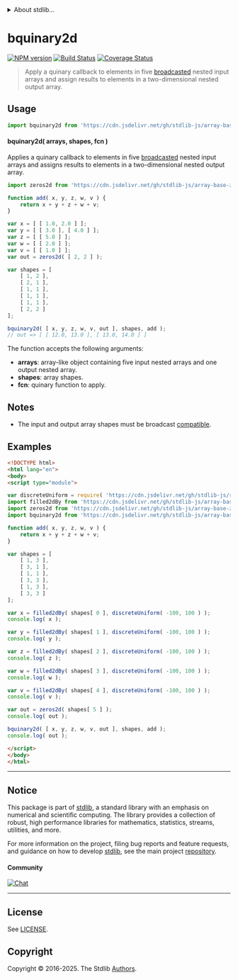 <!--

@license Apache-2.0

Copyright (c) 2023 The Stdlib Authors.

Licensed under the Apache License, Version 2.0 (the "License");
you may not use this file except in compliance with the License.
You may obtain a copy of the License at

   http://www.apache.org/licenses/LICENSE-2.0

Unless required by applicable law or agreed to in writing, software
distributed under the License is distributed on an "AS IS" BASIS,
WITHOUT WARRANTIES OR CONDITIONS OF ANY KIND, either express or implied.
See the License for the specific language governing permissions and
limitations under the License.

-->


<details>
  <summary>
    About stdlib...
  </summary>
  <p>We believe in a future in which the web is a preferred environment for numerical computation. To help realize this future, we've built stdlib. stdlib is a standard library, with an emphasis on numerical and scientific computation, written in JavaScript (and C) for execution in browsers and in Node.js.</p>
  <p>The library is fully decomposable, being architected in such a way that you can swap out and mix and match APIs and functionality to cater to your exact preferences and use cases.</p>
  <p>When you use stdlib, you can be absolutely certain that you are using the most thorough, rigorous, well-written, studied, documented, tested, measured, and high-quality code out there.</p>
  <p>To join us in bringing numerical computing to the web, get started by checking us out on <a href="https://github.com/stdlib-js/stdlib">GitHub</a>, and please consider <a href="https://opencollective.com/stdlib">financially supporting stdlib</a>. We greatly appreciate your continued support!</p>
</details>

# bquinary2d

[![NPM version][npm-image]][npm-url] [![Build Status][test-image]][test-url] [![Coverage Status][coverage-image]][coverage-url] <!-- [![dependencies][dependencies-image]][dependencies-url] -->

> Apply a quinary callback to elements in five [broadcasted][@stdlib/array/base/broadcast-array] nested input arrays and assign results to elements in a two-dimensional nested output array.

<section class="intro">

</section>

<!-- /.intro -->



<section class="usage">

## Usage

```javascript
import bquinary2d from 'https://cdn.jsdelivr.net/gh/stdlib-js/array-base-broadcasted-quinary2d@esm/index.mjs';
```

#### bquinary2d( arrays, shapes, fcn )

Applies a quinary callback to elements in five [broadcasted][@stdlib/array/base/broadcast-array] nested input arrays and assigns results to elements in a two-dimensional nested output array.

```javascript
import zeros2d from 'https://cdn.jsdelivr.net/gh/stdlib-js/array-base-zeros2d@esm/index.mjs';

function add( x, y, z, w, v ) {
    return x + y + z + w + v;
}

var x = [ [ 1.0, 2.0 ] ];
var y = [ [ 3.0 ], [ 4.0 ] ];
var z = [ [ 5.0 ] ];
var w = [ [ 2.0 ] ];
var v = [ [ 1.0 ] ];
var out = zeros2d( [ 2, 2 ] );

var shapes = [
    [ 1, 2 ],
    [ 2, 1 ],
    [ 1, 1 ],
    [ 1, 1 ],
    [ 1, 1 ],
    [ 2, 2 ]
];

bquinary2d( [ x, y, z, w, v, out ], shapes, add );
// out => [ [ 12.0, 13.0 ], [ 13.0, 14.0 ] ]
```

The function accepts the following arguments:

-   **arrays**: array-like object containing five input nested arrays and one output nested array.
-   **shapes**: array shapes.
-   **fcn**: quinary function to apply.

</section>

<!-- /.usage -->

<section class="notes">

## Notes

-   The input and output array shapes must be broadcast [compatible][@stdlib/ndarray/base/broadcast-shapes].

</section>

<!-- /.notes -->

<section class="examples">

## Examples

<!-- eslint no-undef: "error" -->

```html
<!DOCTYPE html>
<html lang="en">
<body>
<script type="module">

var discreteUniform = require( 'https://cdn.jsdelivr.net/gh/stdlib-js/random-base-discrete-uniform' ).factory;
import filled2dBy from 'https://cdn.jsdelivr.net/gh/stdlib-js/array-base-filled2d-by@esm/index.mjs';
import zeros2d from 'https://cdn.jsdelivr.net/gh/stdlib-js/array-base-zeros2d@esm/index.mjs';
import bquinary2d from 'https://cdn.jsdelivr.net/gh/stdlib-js/array-base-broadcasted-quinary2d@esm/index.mjs';

function add( x, y, z, w, v ) {
    return x + y + z + w + v;
}

var shapes = [
    [ 1, 3 ],
    [ 3, 1 ],
    [ 1, 1 ],
    [ 3, 3 ],
    [ 1, 3 ],
    [ 3, 3 ]
];

var x = filled2dBy( shapes[ 0 ], discreteUniform( -100, 100 ) );
console.log( x );

var y = filled2dBy( shapes[ 1 ], discreteUniform( -100, 100 ) );
console.log( y );

var z = filled2dBy( shapes[ 2 ], discreteUniform( -100, 100 ) );
console.log( z );

var w = filled2dBy( shapes[ 3 ], discreteUniform( -100, 100 ) );
console.log( w );

var v = filled2dBy( shapes[ 4 ], discreteUniform( -100, 100 ) );
console.log( v );

var out = zeros2d( shapes[ 5 ] );
console.log( out );

bquinary2d( [ x, y, z, w, v, out ], shapes, add );
console.log( out );

</script>
</body>
</html>
```

</section>

<!-- /.examples -->

<!-- Section for related `stdlib` packages. Do not manually edit this section, as it is automatically populated. -->

<section class="related">

</section>

<!-- /.related -->

<!-- Section for all links. Make sure to keep an empty line after the `section` element and another before the `/section` close. -->


<section class="main-repo" >

* * *

## Notice

This package is part of [stdlib][stdlib], a standard library with an emphasis on numerical and scientific computing. The library provides a collection of robust, high performance libraries for mathematics, statistics, streams, utilities, and more.

For more information on the project, filing bug reports and feature requests, and guidance on how to develop [stdlib][stdlib], see the main project [repository][stdlib].

#### Community

[![Chat][chat-image]][chat-url]

---

## License

See [LICENSE][stdlib-license].


## Copyright

Copyright &copy; 2016-2025. The Stdlib [Authors][stdlib-authors].

</section>

<!-- /.stdlib -->

<!-- Section for all links. Make sure to keep an empty line after the `section` element and another before the `/section` close. -->

<section class="links">

[npm-image]: http://img.shields.io/npm/v/@stdlib/array-base-broadcasted-quinary2d.svg
[npm-url]: https://npmjs.org/package/@stdlib/array-base-broadcasted-quinary2d

[test-image]: https://github.com/stdlib-js/array-base-broadcasted-quinary2d/actions/workflows/test.yml/badge.svg?branch=main
[test-url]: https://github.com/stdlib-js/array-base-broadcasted-quinary2d/actions/workflows/test.yml?query=branch:main

[coverage-image]: https://img.shields.io/codecov/c/github/stdlib-js/array-base-broadcasted-quinary2d/main.svg
[coverage-url]: https://codecov.io/github/stdlib-js/array-base-broadcasted-quinary2d?branch=main

<!--

[dependencies-image]: https://img.shields.io/david/stdlib-js/array-base-broadcasted-quinary2d.svg
[dependencies-url]: https://david-dm.org/stdlib-js/array-base-broadcasted-quinary2d/main

-->

[chat-image]: https://img.shields.io/gitter/room/stdlib-js/stdlib.svg
[chat-url]: https://app.gitter.im/#/room/#stdlib-js_stdlib:gitter.im

[stdlib]: https://github.com/stdlib-js/stdlib

[stdlib-authors]: https://github.com/stdlib-js/stdlib/graphs/contributors

[umd]: https://github.com/umdjs/umd
[es-module]: https://developer.mozilla.org/en-US/docs/Web/JavaScript/Guide/Modules

[deno-url]: https://github.com/stdlib-js/array-base-broadcasted-quinary2d/tree/deno
[deno-readme]: https://github.com/stdlib-js/array-base-broadcasted-quinary2d/blob/deno/README.md
[umd-url]: https://github.com/stdlib-js/array-base-broadcasted-quinary2d/tree/umd
[umd-readme]: https://github.com/stdlib-js/array-base-broadcasted-quinary2d/blob/umd/README.md
[esm-url]: https://github.com/stdlib-js/array-base-broadcasted-quinary2d/tree/esm
[esm-readme]: https://github.com/stdlib-js/array-base-broadcasted-quinary2d/blob/esm/README.md
[branches-url]: https://github.com/stdlib-js/array-base-broadcasted-quinary2d/blob/main/branches.md

[stdlib-license]: https://raw.githubusercontent.com/stdlib-js/array-base-broadcasted-quinary2d/main/LICENSE

[@stdlib/array/base/broadcast-array]: https://github.com/stdlib-js/array-base-broadcast-array/tree/esm

[@stdlib/ndarray/base/broadcast-shapes]: https://github.com/stdlib-js/ndarray-base-broadcast-shapes/tree/esm

</section>

<!-- /.links -->
